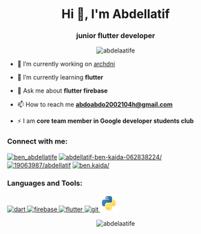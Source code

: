 <h1 align="center">Hi 👋, I'm Abdellatif</h1>
<h3 align="center">junior flutter developer</h3>

<p align="center"> <img src="https://komarev.com/ghpvc/?username=abdelaatife&label=Profile%20views&color=0e75b6&style=flat" alt="abdelaatife" /> </p>

<!--<p align="left"> <a href="https://github.com/ryo-ma/github-profile-trophy"><img src="https://github-profile-trophy.vercel.app/?username=abdelaatife" alt="abdelaatife" /></a> </p> -->

- 🔭 I’m currently working on [archdni](https://github.com/Archdni)

- 🌱 I’m currently learning **flutter**

- 💬 Ask me about **flutter firebase**

- 📫 How to reach me **abdoabdo2002104h@gmail.com**

- ⚡ I am **core team member in Google developer students club**

<h3 align="left">Connect with me:</h3>
<p align="left">
<a href="https://twitter.com/ben_abdellatife" target="blank"><img align="center" src="https://raw.githubusercontent.com/rahuldkjain/github-profile-readme-generator/master/src/images/icons/Social/twitter.svg" alt="ben_abdellatife" height="30" width="40" /></a>
<a href="https://linkedin.com/in/abdellatif-ben-kaida-062838224/" target="blank"><img align="center" src="https://raw.githubusercontent.com/rahuldkjain/github-profile-readme-generator/master/src/images/icons/Social/linked-in-alt.svg" alt="abdellatif-ben-kaida-062838224/" height="30" width="40" /></a>
<a href="https://stackoverflow.com/users/19063987/abdellatif" target="blank"><img align="center" src="https://raw.githubusercontent.com/rahuldkjain/github-profile-readme-generator/master/src/images/icons/Social/stack-overflow.svg" alt="19063987/abdellatif" height="30" width="40" /></a>
<a href="https://instagram.com/ben.kaida/" target="blank"><img align="center" src="https://raw.githubusercontent.com/rahuldkjain/github-profile-readme-generator/master/src/images/icons/Social/instagram.svg" alt="ben.kaida/" height="30" width="40" /></a>
</p>

<h3 align="left">Languages and Tools:</h3>
<p align="left"> <a href="https://dart.dev" target="_blank" rel="noreferrer"> <img src="https://www.vectorlogo.zone/logos/dartlang/dartlang-icon.svg" alt="dart" width="40" height="40"/> </a> <a href="https://firebase.google.com/" target="_blank" rel="noreferrer"> <img src="https://www.vectorlogo.zone/logos/firebase/firebase-icon.svg" alt="firebase" width="40" height="40"/> </a> <a href="https://flutter.dev" target="_blank" rel="noreferrer"> <img src="https://www.vectorlogo.zone/logos/flutterio/flutterio-icon.svg" alt="flutter" width="40" height="40"/> </a> <a href="https://git-scm.com/" target="_blank" rel="noreferrer"> <img src="https://www.vectorlogo.zone/logos/git-scm/git-scm-icon.svg" alt="git" width="40" height="40"/> </a> <a href="https://www.python.org" target="_blank" rel="noreferrer"> <img src="https://raw.githubusercontent.com/devicons/devicon/master/icons/python/python-original.svg" alt="python" width="40" height="40"/> </a> </p>

<p align="center"><img align="center" src="https://github-readme-streak-stats.herokuapp.com/?user=abdelaatife&" alt="abdelaatife" /></p>
